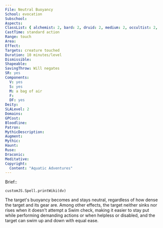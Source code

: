 ```yaml
---
File: Neutral Buoyancy
School: evocation
Subschool: 
Aspects: 
ClassList: { alchemist: 2, bard: 2, druid: 2, medium: 2, occultist: 2, psychic: 2, ranger: 2, shaman: 2 }
CastTime: standard action
Range: touch
Area: 
Effect: 
Targets: creature touched
Duration: 10 minutes/level
Dismissible: 
Shapeable: 
SavingThrow: Will negates
SR: yes
Components:
  V: yes
  S: yes
  M: a bag of air
  F: 
  DF: yes
Deity: 
SLALevel: 2
Domains: 
GPCost: 
Bloodline: 
Patron: 
MythicDescription: 
Augment: 
Mythic: 
Haunt: 
Ruse: 
Draconic: 
Meditative: 
Copyright:
  Content: "Aquatic Adventures"
---
```

Brief:: 

```dataviewjs
customJS.Spell.printWiki(dv)
```

The target's buoyancy becomes and stays neutral, regardless of how dense the target and its gear are. Among other effects, the target neither sinks nor rises when it doesn't attempt a Swim check, making it easier to stay put while performing demanding actions or when helpless or disabled, and the target can swim up and down with equal ease.

